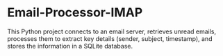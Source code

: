 # Email-Processor-IMAP
This Python project connects to an email server, retrieves unread emails, processes them to extract key details (sender, subject, timestamp), and stores the information in a SQLite database.
